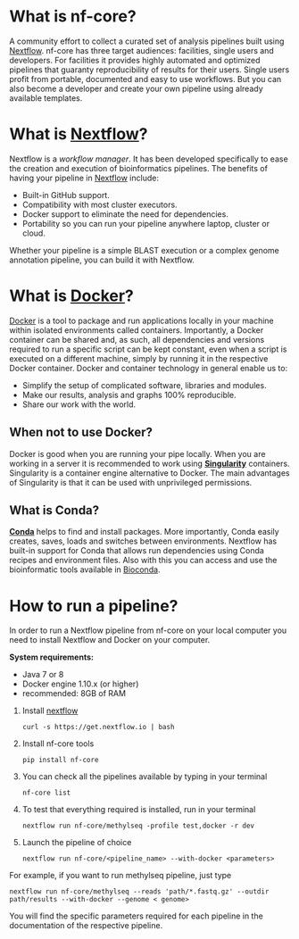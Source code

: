 # What is nf-core?
A community effort to collect a curated set of analysis pipelines built using [Nextflow](https://www.nextflow.io/docs/latest/index.html).
nf-core has three target audiences: facilities, single users and developers.
For facilities it provides highly automated and optimized pipelines that guaranty reproducibility of results for their users.
Single users profit from portable, documented and easy to use workflows.
But you can also become a developer and create your own pipeline using already available templates.

# What is [Nextflow](https://www.nextflow.io/docs/latest/index.html)?
Nextflow is a *workflow manager*.
It has been developed specifically to ease the creation and execution of bioinformatics pipelines.
The benefits of having your pipeline in [Nextflow](https://www.nextflow.io/docs/latest/index.html) include:

* Built-in GitHub support.
* Compatibility with most cluster executors.
* Docker support to eliminate the need for dependencies.
* Portability so you can run your pipeline anywhere laptop, cluster or cloud.

Whether your pipeline is a simple BLAST execution or a complex genome annotation pipeline, you can build it with Nextflow.

# What is [Docker](https://www.docker.com/)?
[Docker](https://www.docker.com/) is a tool to package and run applications locally in your machine within isolated environments called containers.
Importantly, a Docker container can be shared and, as such, all dependencies and versions required to run a specific script can be kept constant, even when a script is executed on a different machine, simply by running it in the respective Docker container.
Docker and container technology in general enable us to:

* Simplify the setup of complicated software, libraries and modules.
* Make our results, analysis and graphs 100% reproducible.
* Share our work with the world.

## When not to use Docker?
Docker is good when you are running your pipe locally. When you are working in a server it is recommended to work using [**Singularity**](https://www.nextflow.io/docs/latest/singularity.html) containers.
Singularity is a container engine alternative to Docker. The main advantages of Singularity is that it can be used with unprivileged permissions.

## What is Conda?
[**Conda**](https://www.nextflow.io/docs/latest/conda.html) helps to find and install packages. More importantly, Conda easily creates, saves, loads and switches between environments. Nextflow has built-in support for Conda that allows run dependencies using Conda recipes and environment files. Also with this you can access and use the bioinformatic tools available in [Bioconda](https://bioconda.github.io/).

# How to run a pipeline?
In order to run a Nextflow pipeline from nf-core on your local computer you need to install Nextflow and Docker on your computer.

**System requirements:**
* Java 7 or 8
* Docker engine 1.10.x (or higher)
* recommended: 8GB of RAM


1. Install [nextflow](https://www.nextflow.io/docs/latest/index.html)

    `curl -s https://get.nextflow.io | bash`

2. Install nf-core tools

    `pip install nf-core`

3. You can check all the pipelines available by typing in your terminal

    `nf-core list`

4. To test that everything required is installed, run in your terminal

    `nextflow run nf-core/methylseq -profile test,docker -r dev`

5. Launch the pipeline of choice

    `nextflow run nf-core/<pipeline_name> --with-docker <parameters>`

For example, if you want to run methylseq pipeline, just type

`nextflow run nf-core/methylseq --reads 'path/*.fastq.gz' --outdir path/results --with-docker --genome < genome>`

You will find the specific parameters required for each pipeline in the documentation of the respective pipeline.
